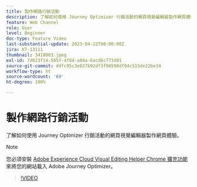 ```yaml
---
title: 製作網路行銷活動
description: 了解如何使用 Journey Optimizer 行銷活動的網頁視覺編輯器製作網頁體驗。
feature: Web Channel
role: User
level: Beginner
doc-type: Feature Video
last-substantial-update: 2023-04-22T00:00:00Z
jira: KT-13111
thumbnail: 3418803.jpeg
exl-id: 7d623f14-505f-4f8d-a84a-6acd6c773d01
source-git-commit: ddfc95c3e837b92df3f98598df04c515de22be34
workflow-type: ht
source-wordcount: '69'
ht-degree: 100%

---
```


# 製作網路行銷活動

了解如何使用 Journey Optimizer 行銷活動的網頁視覺編輯器製作網頁體驗。

>[!NOTE]
> 您必須安裝 [Adobe Experience Cloud Visual Editing Helper Chrome 擴充功能](https://chrome.google.com/webstore/detail/adobe-experience-cloud-vi/kgmjjkfjacffaebgpkpcllakjifppnca)來將您的網站載入 Adobe Journey Optimizer。

>[!VIDEO](https://video.tv.adobe.com/v/3418803/?quality=12&learn=on)

